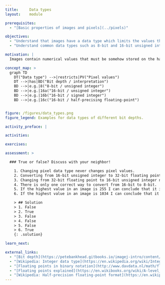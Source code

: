 ```yaml
---
title:     Data types
layout:    module

prerequisites:
  - "[Basic properties of images and pixels](../pixels)"

objectives:
  - "Understand that images have a data type which limits the values that the pixels in the image can have."
  - "Understand common data types such as 8-bit and 16-bit unsigned integer."

motivation: |
  Images contain numerical values that must be somehow stored on the hard disc or within the computer memory. To do so, for each pixel a certain amount of space (memory) must be allocated (usually measure in bits). Generally, the more bits you allocated the bigger are the numbers that you can store, however you also need more space. Thus chosing the right data type usually is a balance between what you can represent and how much space you want to afford for this. Especially for large image data such as volume EM and light-sheet data the choice of the data type can have quite some impact on your purse. In addition, certain operations on images can yield results that yield values outside of the original data type; this is a serious and frequently occurring source of mistakes when handling image data and thus must be well understood!

concept_map: >
  graph TD
    DT("Data type") -->|restricts|PV("Pixel values")
    DT -->|has|BD("Bit depth / interpretation")
    BD -->|e.g.|8("8-bit / unsigned integer")
    BD -->|e.g.|16a("16-bit / unsigned integer")
    BD -->|e.g.|16b("16-bit / signed integer")
    BD -->|e.g.|16c("16-bit / half-precising floating-point")


figure: /figures/data_types.png
figure_legend: Examples for data types of different bit depths.

activity_preface: |

activities:

exercises:

assessment: >

  ### True or false? Discuss with your neighbor!

    1. Changing pixel data type never changes pixel values.
    2. Converting from 16-bit unsigned integer to 32-bit floating point never changes the pixel values.
    3. Changing from 32-bit floating point to 16-bit unsigned integer never changes the pixel values.
    4. There is only one correct way to convert from 16-bit to 8-bit.
    5. If the highest value in an image is 255 I can conclude that it is an 8-bit unsigned integer image.
    6. If the highest value in an image is 1034 I can conclude that it is not an 8-bit unsigned integer image.

    > ## Solution
    > 1. False
    > 2. True
    > 3. False
    > 4. False
    > 5. False
    > 6. True
    {: .solution}

learn_next:

external_links:
  - "[Bit depth](https://petebankhead.gitbooks.io/imagej-intro/content/chapters/bit_depths/bit_depths.html)"
  - "[Wikipedia: Integer data type](https://en.wikipedia.org/wiki/Integer_(computer_science))"
  - "[Floating points in binary notation](http://www.davdata.nl/math/floatingpoint.html)"
  - "[Floating points explained](https://en.wikibooks.org/wiki/A-level_Computing/AQA/Paper_2/Fundamentals_of_data_representation/Floating_point_numbers)" 
  - "[Wikipedia: Half-precision floating-point format](https://en.wikipedia.org/wiki/Half-precision_floating-point_format)"
---
```

